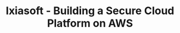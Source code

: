 ---
title: Ixiasoft - Building a Secure Cloud Platform on AWS
ExternalLink: https://cdn2.hubspot.net/hubfs/732832/One-pagers/CloudOps_CS_Xiasoft_EN_19-10-29.pdf
resources:
- name: "thumbnail"
  src: "ixiasoft_square.png"
description:
keywords:
tags:
---